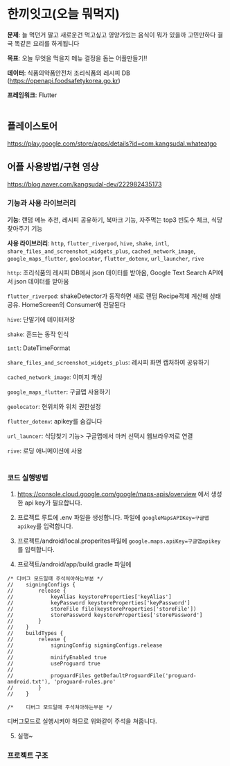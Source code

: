 # 한끼잇고(오늘 뭐먹지)

**문제**: 늘 먹던거 말고 새로운건 먹고싶고 영양가있는 음식이 뭐가 있을까 고민만하다 결국 똑같은 요리를 하게됩니다

**목표**: 오늘 무엇을 먹을지 메뉴 결정을 돕는 어플만들기!!

**데이터**: 식품의약품안전처 조리식품의 레시피 DB (https://openapi.foodsafetykorea.go.kr)

**프레임워크**: Flutter
<br/>
<br/>

## 플레이스토어
https://play.google.com/store/apps/details?id=com.kangsudal.whateatgo
<br/>

## 어플 사용방법/구현 영상
https://blog.naver.com/kangsudal-dev/222982435173
</br>

### 기능과 사용 라이브러리


**기능**: 랜덤 메뉴 추천, 레시피 공유하기, 북마크 기능, 자주먹는 top3 빈도수 체크, 식당 찾아주기 기능

**사용 라이브러리**: `http`, `flutter_riverpod`, `hive`, `shake`, `intl`, `share_files_and_screenshot_widgets_plus`, `cached_network_image`, `google_maps_flutter`, `geolocator`, `flutter_dotenv`, `url_launcher`, `rive`

`http`: 조리식품의 레시피 DB에서 json 데이터를 받아옴, Google Text Search API에서 json 데이터를 받아옴

`flutter_riverpod`: shakeDetector가 동작하면 새로 랜덤 Recipe객체 계산해 상태 공유. HomeScreen의 Consumer에 전달된다

`hive`: 단말기에 데이터저장

`shake`: 흔드는 동작 인식

`intl`: DateTimeFormat

`share_files_and_screenshot_widgets_plus`: 레시피 화면 캡처하여 공유하기

`cached_network_image`: 이미지 캐싱

`google_maps_flutter`: 구글맵 사용하기

`geolocator`: 현위치와 위치 권한설정

`flutter_dotenv`: apikey를 숨깁니다

`url_launcer`: 식당찾기 기능> 구글맵에서 마커 선택시 웹브라우저로 연결

`rive`: 로딩 애니메이션에 사용
<br/>
<br/>

### 코드 실행방법
1. https://console.cloud.google.com/google/maps-apis/overview 에서 생성한 api key가 필요합니다.

2. 프로젝트 루트에 .env 파일을 생성합니다. 파일에 `googleMapsAPIKey=구글맵apikey`를 입력합니다.


3. 프로젝트/android/local.properites파일에 `google.maps.apiKey=구글맵apikey`를 입력합니다.

4. 프로젝트/android/app/build.gradle 파일에
```
/* 디버그 모드일때 주석쳐아하는부분 */
//    signingConfigs {
//        release {
//            keyAlias keystoreProperties['keyAlias']
//            keyPassword keystoreProperties['keyPassword']
//            storeFile file(keystoreProperties['storeFile'])
//            storePassword keystoreProperties['storePassword']
//        }
//    }
//    buildTypes {
//        release {
//            signingConfig signingConfigs.release
//
//            minifyEnabled true
//            useProguard true
//
//            proguardFiles getDefaultProguardFile('proguard-android.txt'), 'proguard-rules.pro'
//        }
//    }

/*    디버그 모드일때 주석쳐아하는부분 */
```
디버그모드로 실행시켜야 하므로 위와같이 주석을 쳐줍니다.

5. 실행~

### 프로젝트 구조
